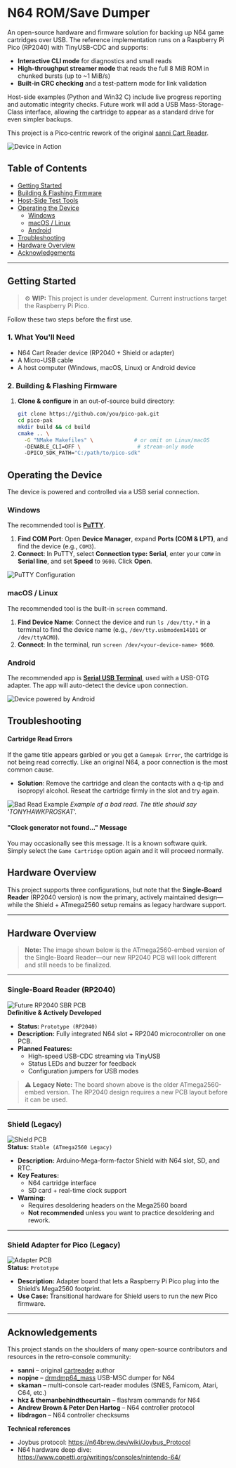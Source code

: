 # N64 ROM/Save Dumper

An open-source hardware and firmware solution for backing up N64 game cartridges over USB.  The reference implementation runs on a Raspberry Pi Pico (RP2040) with TinyUSB-CDC and supports:

* **Interactive CLI mode** for diagnostics and small reads
* **High-throughput streamer mode** that reads the full 8 MiB ROM in chunked bursts (up to \~1 MiB/s)
* **Built-in CRC checking** and a test-pattern mode for link validation

Host-side examples (Python and Win32 C) include live progress reporting and automatic integrity checks. Future work will add a USB Mass-Storage-Class interface, allowing the cartridge to appear as a standard drive for even simpler backups.



This project is a Pico‐centric rework of the original [sanni Cart Reader](https://github.com/sanni/cartreader).

![Device in Action](https://user-images.githubusercontent.com/89006649/187055008-d4ed1e56-0636-4c86-967c-e2c1d843efed.jpg)

## Table of Contents
- [Getting Started](#getting-started)
- [Building & Flashing Firmware](#building--flashing-firmware)
- [Host-Side Test Tools](#host-side-test-tools)
- [Operating the Device](#operating-the-device)
  - [Windows](#windows)
  - [macOS / Linux](#macos--linux)
  - [Android](#android)
- [Troubleshooting](#troubleshooting)
- [Hardware Overview](#hardware-overview)
- [Acknowledgements](#acknowledgements)

---

## Getting Started

> ⚙️ **WIP:** This project is under development. Current instructions target the Raspberry Pi Pico.

Follow these two steps before the first use.

### 1. What You'll Need
* N64 Cart Reader device (RP2040 + Shield or adapter)
* A Micro-USB cable
* A host computer (Windows, macOS, Linux) or Android device

### 2. Building & Flashing Firmware

1. **Clone & configure** in an out-of-source build directory:
   ```bash
   git clone https://github.com/you/pico-pak.git
   cd pico-pak
   mkdir build && cd build
   cmake .. \
     -G "NMake Makefiles" \             # or omit on Linux/macOS
     -DENABLE_CLI=OFF \                  # stream-only mode
     -DPICO_SDK_PATH="C:/path/to/pico-sdk"

## Operating the Device

The device is powered and controlled via a USB serial connection.

### Windows
The recommended tool is **[PuTTY](https://www.putty.org/)**.

1.  **Find COM Port**: Open **Device Manager**, expand **Ports (COM & LPT)**, and find the device (e.g., `COM3`).
2.  **Connect**: In PuTTY, select **Connection type: Serial**, enter your `COM#` in **Serial line**, and set **Speed** to `9600`. Click **Open**.

![PuTTY Configuration](https://user-images.githubusercontent.com/89006649/163255730-a5c36813-b4a7-441c-adde-c2492dd997ba.jpg)

### macOS / Linux
The recommended tool is the built-in `screen` command.

1.  **Find Device Name**: Connect the device and run `ls /dev/tty.*` in a terminal to find the device name (e.g., `/dev/tty.usbmodem14101` or `/dev/ttyACM0`).
2.  **Connect**: In the terminal, run `screen /dev/<your-device-name> 9600`.

### Android
The recommended app is **[Serial USB Terminal](https://play.google.com/store/apps/details?id=de.kai_morich.serial_usb_terminal)**, used with a USB-OTG adapter. The app will auto-detect the device upon connection.

![Device powered by Android](https://user-images.githubusercontent.com/89006649/171938872-d692c80f-fe8c-4ee9-9113-56fd095a9bde.png)

## Troubleshooting

#### Cartridge Read Errors
If the game title appears garbled or you get a `Gamepak Error`, the cartridge is not being read correctly. Like an original N64, a poor connection is the most common cause.

* **Solution**: Remove the cartridge and clean the contacts with a q-tip and isopropyl alcohol. Reseat the cartridge firmly in the slot and try again.

![Bad Read Example](https://user-images.githubusercontent.com/89006649/163607454-d823e7a7-48d4-445f-a9a2-1c160c8e53b5.jpg)
_Example of a bad read. The title should say 'TONYHAWKPROSKAT'._

#### "Clock generator not found..." Message
You may occasionally see this message. It is a known software quirk. Simply select the `Game Cartridge` option again and it will proceed normally.

## Hardware Overview

This project supports three configurations, but note that the **Single-Board Reader** (RP2040 version) is now the primary, actively maintained design—while the Shield + ATmega2560 setup remains as legacy hardware support.

---

## Hardware Overview

> **Note:** The image shown below is the ATmega2560-embed version of the Single-Board Reader—our new RP2040 PCB will look different and still needs to be finalized.  

---

### Single-Board Reader (RP2040)  
![Future RP2040 SBR PCB](hardware/board/kicad/board.png)  
**Definitive & Actively Developed**  
- **Status:** `Prototype (RP2040)`  
- **Description:** Fully integrated N64 slot + RP2040 microcontroller on one PCB.  
- **Planned Features:**  
  - High-speed USB-CDC streaming via TinyUSB  
  - Status LEDs and buzzer for feedback  
  - Configuration jumpers for USB modes  
  
> ⚠️ **Legacy Note:** The board shown above is the older ATmega2560-embed version. The RP2040 design requires a new PCB layout before it can be used.

---

### Shield (Legacy)  
![Shield PCB](hardware/shield/kicad/shield.png)  
**Status:** `Stable (ATmega2560 Legacy)`  
- **Description:** Arduino‐Mega-form-factor Shield with N64 slot, SD, and RTC.  
- **Key Features:**  
  - N64 cartridge interface  
  - SD card + real-time clock support  
- **Warning:**  
  - Requires desoldering headers on the Mega2560 board  
  - **Not recommended** unless you want to practice desoldering and rework.  

---

### Shield Adapter for Pico (Legacy)  
![Adapter PCB](hardware/adapter/kicad/adapter.png)  
**Status:** `Prototype`  
- **Description:** Adapter board that lets a Raspberry Pi Pico plug into the Shield’s Mega2560 footprint.  
- **Use Case:** Transitional hardware for Shield users to run the new Pico firmware.  


---

## Acknowledgements

This project stands on the shoulders of many open-source contributors and resources in the retro-console community:

- **sanni** – original [cartreader](https://github.com/sanni/cartreader) author  
- **nopjne** – [drmdmp64_mass](https://github.com/nopjne/drmdmp64_mass/) USB-MSC dumper for N64    
- **skaman** – multi-console cart-reader modules (SNES, Famicom, Atari, C64, etc.)  
- **hkz & themanbehindthecurtain** – flashram commands for N64  
- **Andrew Brown & Peter Den Hartog** – N64 controller protocol  
- **libdragon** – N64 controller checksums  

**Technical references**  
- Joybus protocol: https://n64brew.dev/wiki/Joybus_Protocol  
- N64 hardware deep dive: https://www.copetti.org/writings/consoles/nintendo-64/  
